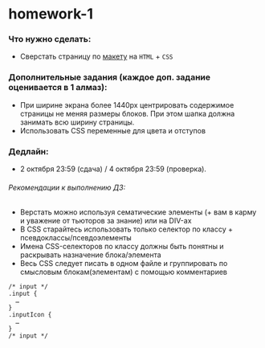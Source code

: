 # homework-1

### Что нужно сделать:
* Сверстать страницу по [макету](https://www.figma.com/file/OLPVfbWHFpdbfX7OKgu0QG/Untitled?node-id=1%3A5419) на `HTML` + `CSS`

### Дополнительные задания (каждое доп. задание оценивается в 1 алмаз):
* При ширине экрана более 1440px центрировать содержимое страницы не меняя размеры блоков. При этом шапка должна занимать всю ширину страницы.
* Использовать CSS переменные для цвета и отступов

### Дедлайн:
* 2 октября 23:59 (сдача) / 4 октября 23:59 (проверка).

###### Рекомендации к выполнению ДЗ:
* Верстать можно используя сематические элементы (+ вам в карму и уважение от тьюторов за знание) или на DIV-ах
* В CSS старайтесь использовать только селектор по классу + псевдоклассы/псевдоэлементы
* Имена CSS-селекторов по классу должны быть понятны и раскрывать назначение блока/элемента
* Весь CSS следует писать в одном файле и группировать по смысловым блокам(элементам) с помощью комментариев
```
/* input */
.input {
  …
}
.inputIcon {
  …
}
/* input */
```
